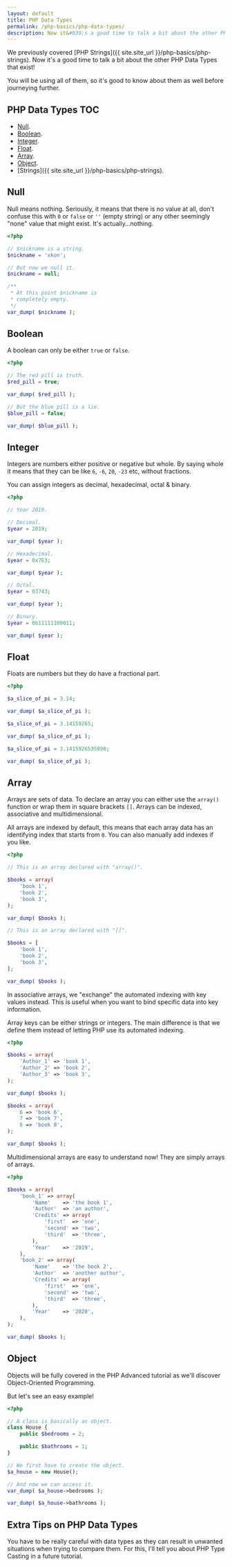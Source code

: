 ```yaml
---
layout: default
title: PHP Data Types
permalink: /php-basics/php-data-types/
description: Now it&#039;s a good time to talk a bit about the other PHP Data Types that exist!
---
```

We previously covered [PHP Strings]({{ site.site_url }}/php-basics/php-strings). Now it's a good time to talk a bit about the other PHP Data Types that exist!

You will be using all of them, so it's good to know about them as well before journeying further.

## PHP Data Types TOC

- [Null](#null).
- [Boolean](#boolean).
- [Integer](#integer).
- [Float](#float).
- [Array](#array).
- [Object](#object).
- [Strings]({{ site.site_url }}/php-basics/php-strings).

## Null

Null means nothing. Seriously, it means that there is no value at all, don't confuse this with `0` or `false` or `''` (empty string) or any other seemingly "none" value that might exist. It's actually…nothing.

```php
<?php

// $nickname is a string.
$nickname = 'xkon';

// But now we null it.
$nickname = null;

/**
 * At this point $nickname is
 * completely empty.
 */
var_dump( $nickname );
```

## Boolean

A boolean can only be either `true` or `false`.

```php
<?php

// The red pill is truth.
$red_pill = true;

var_dump( $red_pill );

// But the blue pill is a lie.
$blue_pill = false;

var_dump( $blue_pill );
```

## Integer

Integers are numbers either positive or negative but whole. By saying whole it means that they can be like `6`, `-6`, `20`, `-23` etc, without fractions.

You can assign integers as decimal, hexadecimal, octal & binary.

```php
<?php

// Year 2019.

// Decimal.
$year = 2019;

var_dump( $year );

// Hexadecimal.
$year = 0x7E3;

var_dump( $year );

// Octal.
$year = 03743;

var_dump( $year );

// Binary.
$year = 0b11111100011;

var_dump( $year );
```

## Float

Floats are numbers but they do have a fractional part.

```php
<?php

$a_slice_of_pi = 3.14;

var_dump( $a_slice_of_pi );

$a_slice_of_pi = 3.14159265;

var_dump( $a_slice_of_pi );

$a_slice_of_pi = 3.1415926535898;

var_dump( $a_slice_of_pi );
```

## Array

Arrays are sets of data. To declare an array you can either use the `array()` function or wrap them in square brackets `[]`. Arrays can be indexed, associative and multidimensional.

All arrays are indexed by default, this means that each array data has an identifying index that starts from `0`. You can also manually add indexes if you like.

```php
<?php

// This is an array declared with "array()".

$books = array(
	'book 1',
	'book 2',
	'book 3',
);

var_dump( $books );

// This is an array declared with "[]".

$books = [
	'book 1',
	'book 2',
	'book 3',
];

var_dump( $books );
```

In associative arrays, we "exchange" the automated indexing with key values instead. This is useful when you want to bind specific data into key information.

Array keys can be either strings or integers. The main difference is that we define them instead of letting PHP use its automated indexing.

```php
<?php

$books = array(
	'Author_1' => 'book 1',
	'Author_2' => 'book 2',
	'Author_3' => 'book 3',
);

var_dump( $books );

$books = array(
	6 => 'book 6',
	7 => 'book 7',
	8 => 'book 8',
);

var_dump( $books );
```

Multidimensional arrays are easy to understand now! They are simply arrays of arrays.

```php
<?php

$books = array(
	'book_1' => array(
		'Name'    => 'the book 1',
		'Author'  => 'an author',
		'Credits' => array(
			'first'  => 'one',
			'second' => 'two',
			'third'  => 'three',
		),
		'Year'    => '2019',
	),
	'book_2' => array(
		'Name'    => 'the book 2',
		'Author'  => 'another author',
		'Credits' => array(
			'first'  => 'one',
			'second' => 'two',
			'third'  => 'three',
		),
		'Year'    => '2020',
	),
);

var_dump( $books );
```

## Object

Objects will be fully covered in the PHP Advanced tutorial as we'll discover Object-Oriented Programming.

But let's see an easy example!

```php
<?php

// A class is basically an object.
class House {
	public $bedrooms = 2;

	public $bathrooms = 1;
}

// We first have to create the object.
$a_house = new House();

// And now we can access it.
var_dump( $a_house->bedrooms );

var_dump( $a_house->bathrooms );
```

## Extra Tips on PHP Data Types

You have to be really careful with data types as they can result in unwanted situations when trying to compare them. For this, I'll tell you about PHP Type Casting in a future tutorial.